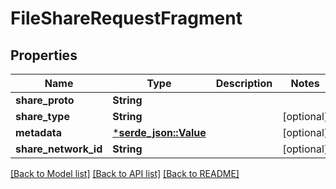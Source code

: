 # FileShareRequestFragment

## Properties

Name | Type | Description | Notes
------------ | ------------- | ------------- | -------------
**share_proto** | **String** |  | 
**share_type** | **String** |  | [optional] 
**metadata** | [***serde_json::Value**](.md) |  | [optional] 
**share_network_id** | **String** |  | [optional] 

[[Back to Model list]](../README.md#documentation-for-models) [[Back to API list]](../README.md#documentation-for-api-endpoints) [[Back to README]](../README.md)


